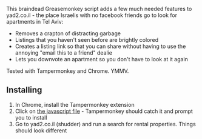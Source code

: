This braindead Greasemonkey script adds a few much needed features to yad2.co.il - the place Israelis with no facebook friends go to look for apartments in Tel Aviv:
* Removes a crapton of distracting garbage
* Listings that you haven't seen before are brightly colored
* Creates a listing link so that you can share without having to use the annoying "email this to a friend" dealie
* Lets you downvote an apartment so you don't have to look at it again

Tested with Tampermonkey and Chrome. YMMV.

## Installing
1. In Chrome, install the Tampermonkey extension
2. Click on [the javascript file](https://github.com/pavius/unfuckify-yad2/raw/master/unfuckify-yad2.user.js) - Tampermonkey should catch it and prompt you to install
3. Go to yad2.co.il (shudder) and run a search for rental properties. Things should look different
